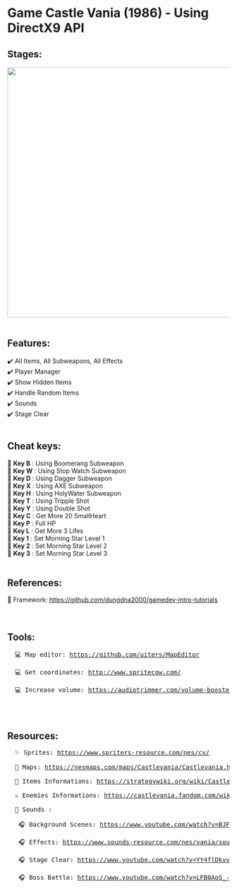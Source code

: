 # Game Castle Vania (1986) - Using DirectX9 API


## Stages:</br>
<img src="https://drive.google.com/uc?export=view&id=1wUVvM_TibOceDr12bnA2jEs7WP2oTSCc" width="518" height="567" />
</br></br>

## Features:</br>
  ✔️ All Items, All Subweapons, All Effects  </br>
  ✔️ Player Manager </br>
  ✔️ Show Hidden Items </br>
  ✔️ Handle Random Items </br>
  ✔️ Sounds </br>
  ✔️ Stage Clear
  </br></br>
  
## Cheat keys:</br>
  :key: **Key B** : Using Boomerang Subweapon </br>
  :key: **Key W** : Using Stop Watch Subweapon </br>
  :key: **Key D** : Using Dagger Subweapon </br>
  :key: **Key X** : Using AXE Subweapon </br>
  :key: **Key H** : Using HolyWater Subweapon </br>
  :key: **Key T** : Using Tripple Shot </br>
  :key: **Key Y** : Using Double Shot </br>
  :key: **Key C** : Get More 20 SmallHeart </br>
  :key: **Key P** : Full HP </br>
  :key: **Key L** : Get More 3 Lifes </br>
  :key: **Key 1** : Set Morning Star Level 1 </br>
  :key: **Key 2** : Set Morning Star Level 2 </br>
  :key: **Key 3** : Set Morning Star Level 3
  </br></br>
  
## References:</br>
  🌟 Framework: <a href="https://github.com/dungdna2000/gamedev-intro-tutorials">https://github.com/dungdna2000/gamedev-intro-tutorials</a> </br></br></br>


## Tools:</br>
<pre>
  💻 Map editor: <a href="https://github.com/uiters/MapEditor?fbclid=IwAR3mqEyLmY-5Xceui-UWqfLK0uFiyWff64v-485sefQ1bCjN8Xp3UOaJ38o">https://github.com/uiters/MapEditor</a> </br>
  💻 Get coordinates: <a href="http://www.spritecow.com/">http://www.spritecow.com/</a> </br>
  💻 Increase volume: <a href="https://audiotrimmer.com/volume-booster/">https://audiotrimmer.com/volume-booster/</a> 
</pre>
</br></br>

## Resources: </br>
<pre>
  ✨ Sprites: <a href="https://www.spriters-resource.com/nes/cv/">https://www.spriters-resource.com/nes/cv/</a> </br>
  📌 Maps: <a href="https://nesmaps.com/maps/Castlevania/Castlevania.html">https://nesmaps.com/maps/Castlevania/Castlevania.html</a> </br>
  💎 Items Informations: <a href="https://strategywiki.org/wiki/Castlevania/Items">https://strategywiki.org/wiki/Castlevania/Items</a> </br>
  ⚔️ Enemies Informations: <a href="https://castlevania.fandom.com/wiki/Castlevania_Bestiary">https://castlevania.fandom.com/wiki/Castlevania_Bestiary</a> </br>
  🎼 Sounds :  </br>
   🎧 Background Scenes: <a href="https://www.youtube.com/watch?v=BJFUCyR2KKk">https://www.youtube.com/watch?v=BJFUCyR2KKk</a> </br>
   🎧 Effects: <a href="https://www.sounds-resource.com/nes/vania/sound/357/">https://www.sounds-resource.com/nes/vania/sound/357/</a>  </br>
   🎧 Stage Clear: <a href="https://www.youtube.com/watch?v=YY4flDkvvf4">https://www.youtube.com/watch?v=YY4flDkvvf4</a> </br>
   🎧 Boss Battle: <a href="https://www.youtube.com/watch?v=LFB0AoS_-NQ">https://www.youtube.com/watch?v=LFB0AoS_-NQ</a> </br>
</pre>


